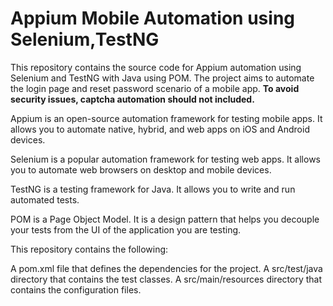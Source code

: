 # Appium Mobile Automation using Selenium,TestNG
This repository contains the source code for Appium automation using Selenium and TestNG with Java using POM. The project aims to automate the login page and reset password scenario of a mobile app. 
**To avoid security issues, captcha automation should not included.**

Appium is an open-source automation framework for testing mobile apps. It allows you to automate native, hybrid, and web apps on iOS and Android devices.

Selenium is a popular automation framework for testing web apps. It allows you to automate web browsers on desktop and mobile devices.

TestNG is a testing framework for Java. It allows you to write and run automated tests.

POM is a Page Object Model. It is a design pattern that helps you decouple your tests from the UI of the application you are testing.

This repository contains the following:

A pom.xml file that defines the dependencies for the project.
A src/test/java directory that contains the test classes.
A src/main/resources directory that contains the configuration files.
